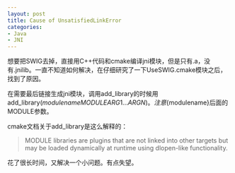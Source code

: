 ```yaml
---
layout: post
title: Cause of UnsatisfiedLinkError
categories:
- Java
- JNI
---
```


想要把SWIG去掉，直接用C++代码和cmake编译jni模块，但是只有.a，没有.jnilib。一直不知道如何解决，在仔细研究了一下UseSWIG.cmake模块之后，找到了原因。

在需要最后链接生成jni模块，调用add_library的时候用add_library(${modulename} MODULE ARG1...ARGN)。注意${modulename}后面的MODULE参数。

cmake文档关于add_library是这么解释的：

> MODULE libraries are plugins that are not linked into other targets but may be loaded dynamically at runtime using dlopen-like functionality.

花了很长时间，又解决一个小问题。有点失望。
